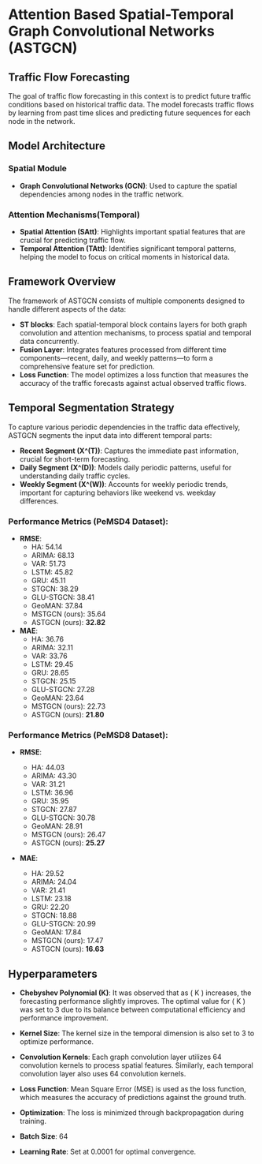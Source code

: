 # Attention Based Spatial-Temporal Graph Convolutional Networks (ASTGCN)

## Traffic Flow Forecasting

The goal of traffic flow forecasting in this context is to predict future traffic conditions based on historical traffic data.
The model forecasts traffic flows by learning from past time slices and predicting future sequences for each node in the network.

## Model Architecture

### Spatial Module

- **Graph Convolutional Networks (GCN)**: Used to capture the spatial dependencies among nodes in the traffic network.

### Attention Mechanisms(Temporal)

- **Spatial Attention (SAtt)**: Highlights important spatial features that are crucial for predicting traffic flow.
- **Temporal Attention (TAtt)**: Identifies significant temporal patterns, helping the model to focus on critical moments in historical data.

## Framework Overview

The framework of ASTGCN consists of multiple components designed to handle different aspects of the data:

- **ST blocks**: Each spatial-temporal block contains layers for both graph convolution and attention mechanisms, to process spatial and temporal data concurrently.
- **Fusion Layer**: Integrates features processed from different time components—recent, daily, and weekly patterns—to form a comprehensive feature set for prediction.
- **Loss Function**: The model optimizes a loss function that measures the accuracy of the traffic forecasts against actual observed traffic flows.

## Temporal Segmentation Strategy

To capture various periodic dependencies in the traffic data effectively, ASTGCN segments the input data into different temporal parts:

- **Recent Segment (X^(T))**: Captures the immediate past information, crucial for short-term forecasting.
- **Daily Segment (X^(D))**: Models daily periodic patterns, useful for understanding daily traffic cycles.
- **Weekly Segment (X^(W))**: Accounts for weekly periodic trends, important for capturing behaviors like weekend vs. weekday differences.

### Performance Metrics (PeMSD4 Dataset):

- **RMSE**:
  - HA: 54.14
  - ARIMA: 68.13
  - VAR: 51.73
  - LSTM: 45.82
  - GRU: 45.11
  - STGCN: 38.29
  - GLU-STGCN: 38.41
  - GeoMAN: 37.84
  - MSTGCN (ours): 35.64
  - ASTGCN (ours): **32.82**
- **MAE**:
  - HA: 36.76
  - ARIMA: 32.11
  - VAR: 33.76
  - LSTM: 29.45
  - GRU: 28.65
  - STGCN: 25.15
  - GLU-STGCN: 27.28
  - GeoMAN: 23.64
  - MSTGCN (ours): 22.73
  - ASTGCN (ours): **21.80**

### Performance Metrics (PeMSD8 Dataset):

- **RMSE**:

  - HA: 44.03
  - ARIMA: 43.30
  - VAR: 31.21
  - LSTM: 36.96
  - GRU: 35.95
  - STGCN: 27.87
  - GLU-STGCN: 30.78
  - GeoMAN: 28.91
  - MSTGCN (ours): 26.47
  - ASTGCN (ours): **25.27**

- **MAE**:
  - HA: 29.52
  - ARIMA: 24.04
  - VAR: 21.41
  - LSTM: 23.18
  - GRU: 22.20
  - STGCN: 18.88
  - GLU-STGCN: 20.99
  - GeoMAN: 17.84
  - MSTGCN (ours): 17.47
  - ASTGCN (ours): **16.63**

## Hyperparameters

- **Chebyshev Polynomial (K)**: It was observed that as \( K \) increases, the forecasting performance slightly improves. The optimal value for \( K \) was set to 3 due to its balance between computational efficiency and performance improvement.
- **Kernel Size**: The kernel size in the temporal dimension is also set to 3 to optimize performance.
- **Convolution Kernels**: Each graph convolution layer utilizes 64 convolution kernels to process spatial features. Similarly, each temporal convolution layer also uses 64 convolution kernels.

- **Loss Function**: Mean Square Error (MSE) is used as the loss function, which measures the accuracy of predictions against the ground truth.
- **Optimization**: The loss is minimized through backpropagation during training.
- **Batch Size**: 64
- **Learning Rate**: Set at 0.0001 for optimal convergence.
